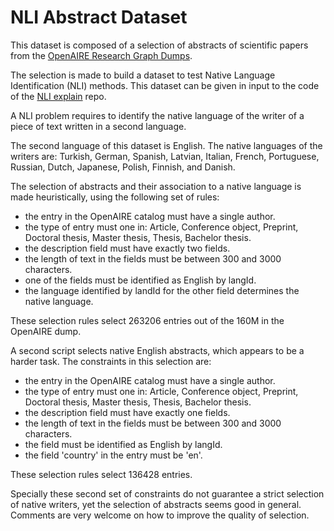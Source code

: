 # NLI Abstract Dataset

This dataset is composed of a selection of abstracts of scientific papers from the [OpenAIRE Research Graph Dumps](https://graph.openaire.eu/develop/graph-dumps.html).

The selection is made to build a dataset to test Native Language Identification (NLI) methods. This dataset can be given in input to the code of the [NLI explain](https://github.com/aesuli/nli_explain) repo.

A NLI problem requires to identify the native language of the writer of a piece of text written in a second language.

The second language of this dataset is English.
The native languages of the writers are:
Turkish, German, Spanish, Latvian, Italian, French, Portuguese, Russian, Dutch, Japanese, Polish, Finnish, and Danish.

The selection of abstracts and their association to a native language is made heuristically, using the following set of rules:

- the entry in the OpenAIRE catalog must have a single author.
- the type of entry must one in: Article, Conference object, Preprint, Doctoral thesis, Master thesis, Thesis, Bachelor thesis.
- the description field must have exactly two fields.
- the length of text in the fields must be between 300 and 3000 characters.
- one of the fields must be identified as English by langId.
- the language identified by landId for the other field determines the native language.

These selection rules select 263206 entries out of the 160M in the OpenAIRE dump.

A second script selects native English abstracts, which appears to be a harder task. The constraints in this selection are:
- the entry in the OpenAIRE catalog must have a single author.
- the type of entry must one in: Article, Conference object, Preprint, Doctoral thesis, Master thesis, Thesis, Bachelor thesis.
- the description field must have exactly one fields.
- the length of text in the fields must be between 300 and 3000 characters.
- the field must be identified as English by langId.
- the field 'country' in the entry must be 'en'.

These selection rules select 136428 entries.

Specially these second set of constraints do not guarantee a strict selection of native writers, yet the selection of abstracts seems good in general.
Comments are very welcome on how to improve the quality of selection.
